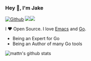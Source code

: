### Hey 👋, I'm Jake

[![Github](https://img.shields.io/github/followers/jakeress?label=Follow&style=social)](https://github.com/jakeress)
![](https://komarev.com/ghpvc/?username=jakeress)![](https://hit.yhype.me/github/profile?user_id=30548449)

I ❤ Open Source. I love [Emacs](https://www.gnu.org/software/emacs/) and [Go](https://golang.org).

* Being an Expert for Go
* Being an Author of many Go tools

![mattn's github stats](https://github-readme-stats.vercel.app/api?username=jakeress&show_icons=true&count_private=true&theme=Gradient)
